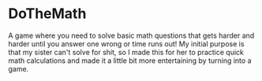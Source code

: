 # DoTheMath

A game where you need to solve basic math questions that gets harder and harder until you answer one wrong or time runs out! My initial purpose is that my sister can't solve for shit, so I made this for her to practice quick math calculations and made it a little bit more entertaining by turning into a game.